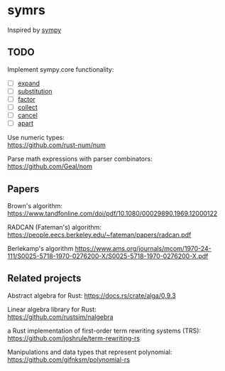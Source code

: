 # symrs

Inspired by [sympy](https://github.com/sympy/sympy)

## TODO

Implement sympy.core functionality:
- [ ] [expand](https://docs.sympy.org/latest/tutorial/simplification.html#expand)
- [ ] [substitution](https://docs.sympy.org/latest/tutorial/basic_operations.html#substitution)
- [ ] [factor](https://docs.sympy.org/latest/tutorial/simplification.html#factor)
- [ ] [collect](https://docs.sympy.org/latest/tutorial/simplification.html#collect)
- [ ] [cancel](https://docs.sympy.org/latest/tutorial/simplification.html#cancel)
- [ ] [apart](https://docs.sympy.org/latest/tutorial/simplification.html#apart)

Use numeric types:  
https://github.com/rust-num/num

Parse math expressions with parser combinators:  
https://github.com/Geal/nom

## Papers

Brown's algorithm:
https://www.tandfonline.com/doi/pdf/10.1080/00029890.1969.12000122

RADCAN (Fateman's) algorithm:
https://people.eecs.berkeley.edu/~fateman/papers/radcan.pdf

Berlekamp's algorithm
https://www.ams.org/journals/mcom/1970-24-111/S0025-5718-1970-0276200-X/S0025-5718-1970-0276200-X.pdf

## Related projects

Abstract algebra for Rust:
https://docs.rs/crate/alga/0.9.3

Linear algebra library for Rust:  
https://github.com/rustsim/nalgebra

a Rust implementation of first-order term rewriting systems (TRS):  
https://github.com/joshrule/term-rewriting-rs

Manipulations and data types that represent polynomial:  
https://github.com/gifnksm/polynomial-rs
